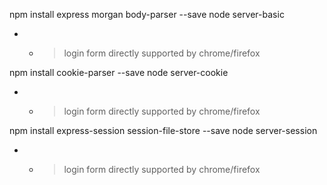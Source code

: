 npm install express morgan body-parser --save
node server-basic

- - > login form directly supported by chrome/firefox

npm install cookie-parser --save
node server-cookie

- - > login form directly supported by chrome/firefox

npm install express-session session-file-store --save
node server-session

- - > login form directly supported by chrome/firefox